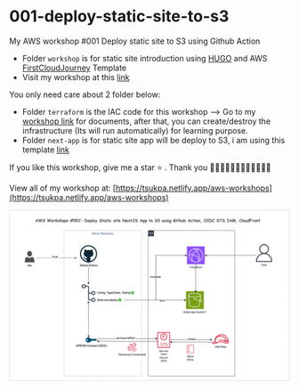 # 001-deploy-static-site-to-s3

My AWS workshop #001 Deploy static site to S3 using Github Action

- Folder `workshop` is for static site introduction using [HUGO](https://discourse.gohugo.io/) and AWS [FirstCloudJourney](https://cloudjourney.awsstudygroup.com/) Template
- Visit my workshop at this [link](https://d9akteslg4v3w.cloudfront.net/001-deploy-static-site-to-s3/)

You only need care about 2 folder below:

- Folder `terraform` is the IAC code for this workshop --> Go to my [workshop link](https://d9akteslg4v3w.cloudfront.net/001-deploy-static-site-to-s3) for documents, after that, you can create/destroy the infrastructure (Its will run automatically) for learning purpose.
- Folder `next-app` is for static site app will be deploy to S3, i am using this template [link](https://github.com/theodorusclarence/ts-nextjs-tailwind-starter)

If you like this workshop, give me a star ⭐ . Thank you 🙆‍♂️🙆‍♂️🙆‍♂️🙆‍♂️🙆‍♂️🙆‍♂️

View all of my workshop at: [https://tsukpa.netlify.app/aws-workshops](https://tsukpa.netlify.app/aws-workshops)

![image](001-deploy-static-site-to-s3.png)